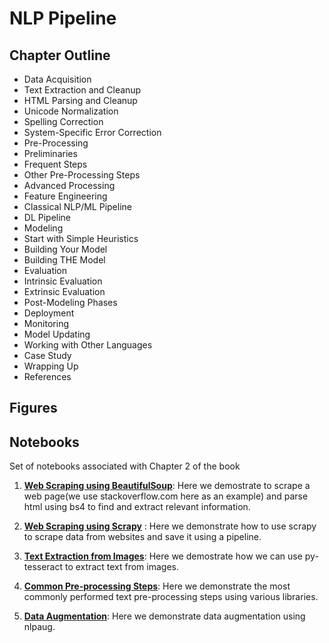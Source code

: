 
# NLP Pipeline

## Chapter Outline

* Data Acquisition
*  Text Extraction and Cleanup
  *  HTML Parsing and Cleanup
  *  Unicode Normalization
  *  Spelling Correction
  *  System-Specific Error Correction
*  Pre-Processing
  *  Preliminaries
  *  Frequent Steps
  *  Other Pre-Processing Steps
  *  Advanced Processing
*  Feature Engineering
*  Classical NLP/ML Pipeline
*  DL Pipeline
*  Modeling
*  Start with Simple Heuristics
*  Building Your Model
*  Building THE Model
*  Evaluation
*  Intrinsic Evaluation
*  Extrinsic Evaluation
*   Post-Modeling Phases
*  Deployment
*  Monitoring
*  Model Updating
*  Working with Other Languages
*  Case Study
*  Wrapping Up
*  References

## Figures


## Notebooks

Set of notebooks associated with Chapter 2 of the book

1. **[Web Scraping using BeautifulSoup](https://github.com/practical-nlp/practical-nlp/blob/master/Ch2/01_WebScraping_using_BeautifulSoup.ipynb)**: Here we demostrate to scrape a web page(we use stackoverflow.com here as an example) and parse html using bs4 to find and extract relevant information.

2. **[Web Scraping using Scrapy](https://github.com/practical-nlp/practical-nlp/tree/master/Ch2/02_WebScraping_using_scrapy)** : Here we demonstrate how to use scrapy to scrape data from websites and save it using a pipeline.

3. **[Text Extraction from Images](https://github.com/practical-nlp/practical-nlp/blob/master/Ch2/03_Extracting_text_from_images_tesseract.ipynb)**: Here we demostrate how we can use py-tesseract to extract text from images. 

4. **[Common Pre-processing Steps](https://github.com/practical-nlp/practical-nlp/blob/master/Ch2/04_Tokenization_Stemming_lemmatization_stopword_postagging.ipynb)**: Here we demonstrate the most commonly performed text pre-processing steps using various libraries. 

5. **[Data Augmentation](https://github.com/practical-nlp/practical-nlp/blob/master/Ch2/05_Data_Augmentation_Using_NLPaug.ipynb)**: Here we demonstrate data augmentation using nlpaug.
